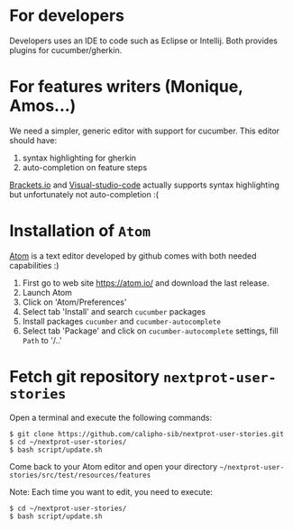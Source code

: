 # For developers

Developers uses an IDE to code such as Eclipse or Intellij. Both provides plugins for cucumber/gherkin.

# For features writers (Monique, Amos...)

We need a simpler, generic editor with support for cucumber. This editor should have:

1. syntax highlighting for gherkin
2. auto-completion on feature steps

[Brackets.io](http://brackets.io/) and [Visual-studio-code](https://code.visualstudio.com/?utm_expid=101350005-28.R1T8FshdTBWEfZjY0s7XKQ.0&utm_referrer=https%3A%2F%2Fwww.google.ch%2F)
actually supports syntax highlighting but unfortunately not auto-completion :(

# Installation of ```Atom```

[Atom](https://atom.io/) is a text editor developed by github comes with both needed capabilities :)

1. First go to web site https://atom.io/ and download the last release.
2. Launch Atom
3. Click on 'Atom/Preferences'
4. Select tab 'Install' and search ```cucumber``` packages
5. Install packages ```cucumber``` and ```cucumber-autocomplete```
6. Select tab 'Package' and click on ```cucumber-autocomplete``` settings, fill ```Path``` to '/..'

# Fetch git repository ```nextprot-user-stories``` 

Open a terminal and execute the following commands:

```
$ git clone https://github.com/calipho-sib/nextprot-user-stories.git
$ cd ~/nextprot-user-stories/
$ bash script/update.sh
```

Come back to your Atom editor and open your directory `~/nextprot-user-stories/src/test/resources/features`

Note: Each time you want to edit, you need to execute:

```
$ cd ~/nextprot-user-stories/
$ bash script/update.sh
```

